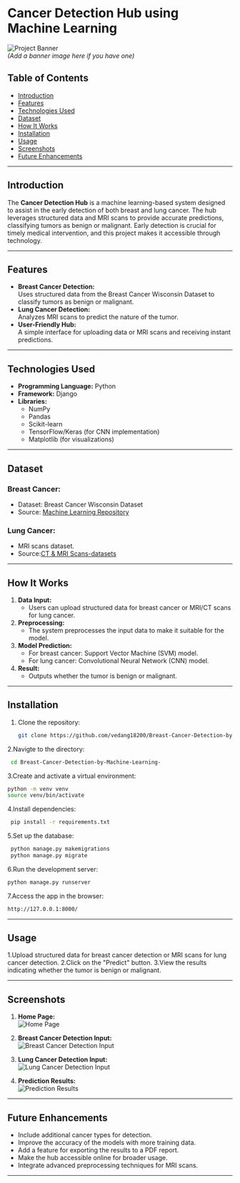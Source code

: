 # Cancer Detection Hub using Machine Learning  

![Project Banner](#)  
*(Add a banner image here if you have one)*  

## Table of Contents  
- [Introduction](#introduction)  
- [Features](#features)  
- [Technologies Used](#technologies-used)  
- [Dataset](#dataset)  
- [How It Works](#how-it-works)  
- [Installation](#installation)  
- [Usage](#usage)  
- [Screenshots](#screenshots)  
- [Future Enhancements](#future-enhancements)  

---

## Introduction  

The **Cancer Detection Hub** is a machine learning-based system designed to assist in the early detection of both breast and lung cancer. The hub leverages structured data and MRI scans to provide accurate predictions, classifying tumors as benign or malignant. Early detection is crucial for timely medical intervention, and this project makes it accessible through technology.  

---

## Features  
- **Breast Cancer Detection:**  
  Uses structured data from the Breast Cancer Wisconsin Dataset to classify tumors as benign or malignant.  
- **Lung Cancer Detection:**  
  Analyzes MRI scans to predict the nature of the tumor.  
- **User-Friendly Hub:**  
  A simple interface for uploading data or MRI scans and receiving instant predictions.  

---

## Technologies Used  
- **Programming Language:** Python  
- **Framework:** Django  
- **Libraries:**  
  - NumPy  
  - Pandas  
  - Scikit-learn  
  - TensorFlow/Keras (for CNN implementation)  
  - Matplotlib (for visualizations)  

---

## Dataset  
### Breast Cancer:  
- Dataset: Breast Cancer Wisconsin Dataset  
- Source: [Machine Learning Repository](https://www.kaggle.com/datasets/uciml/breast-cancer-wisconsin-data?resource=download)  

### Lung Cancer:  
- MRI scans dataset.
- Source:[CT & MRI Scans-datasets](https://www.kaggle.com/datasets/mohamedhanyyy/chest-ctscan-images)

---

## How It Works  
1. **Data Input:**  
   - Users can upload structured data for breast cancer or MRI/CT scans for lung cancer.  
2. **Preprocessing:**  
   - The system preprocesses the input data to make it suitable for the model.  
3. **Model Prediction:**  
   - For breast cancer: Support Vector Machine (SVM) model.  
   - For lung cancer: Convolutional Neural Network (CNN) model.  
4. **Result:**  
   - Outputs whether the tumor is benign or malignant.  

---

## Installation  

1. Clone the repository:  
   ```bash  
   git clone https://github.com/vedang18200/Breast-Cancer-Detection-by-Machine-Learning-.git
   ```
2.Navigte to the directory:
  ```bash
   cd Breast-Cancer-Detection-by-Machine-Learning-
  ```
3.Create and activate a virtual environment:
  ```bash 
  python -m venv venv
  source venv/bin/activate
  ```
4.Install dependencies:
 ```bash
  pip install -r requirements.txt
 ```
5.Set up the database:
 ```bash
  python manage.py makemigrations
  python manage.py migrate
 ```
6.Run the development server:
 ```bash
 python manage.py runserver
 ```
7.Access the app in the browser:
  ```bash
  http://127.0.0.1:8000/
  ```

---

## Usage 
1.Upload structured data for breast cancer detection or MRI scans for lung cancer detection.
2.Click on the "Predict" button.
3.View the results indicating whether the tumor is benign or malignant.

---
## Screenshots  

1. **Home Page:**  
   ![Home Page](images/homepage.png)  

2. **Breast Cancer Detection Input:**  
   ![Breast Cancer Detection Input](images/breast_cancer_input.png)  

3. **Lung Cancer Detection Input:**  
   ![Lung Cancer Detection Input](images/lung_cancer_input.png)  

4. **Prediction Results:**  
   ![Prediction Results](images/prediction_results.png)  

---
## Future Enhancements
 - Include additional cancer types for detection.
 - Improve the accuracy of the models with more training data.
 - Add a feature for exporting the results to a PDF report.
 - Make the hub accessible online for broader usage.
 - Integrate advanced preprocessing techniques for MRI scans.

---


